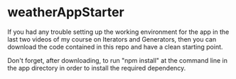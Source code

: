 # weatherAppStarter
If you had any trouble setting up the working environment for the app in the last two videos of my course on Iterators and Generators, then you can download the code contained in this repo and have a clean starting point.

Don't forget, after downloading, to run "npm install" at the command line in the app directory in order to install the required dependency.
